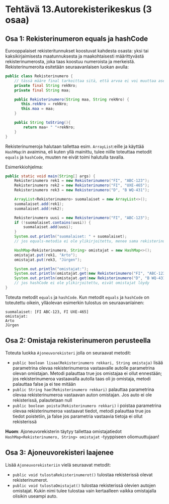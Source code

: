 # Tehtävä 13.Autorekisterikeskus (3 osaa)

## Osa 1: Rekisterinumeron equals ja hashCode

Eurooppalaiset rekisteritunnukset koostuvat kahdesta osasta: 
yksi tai kaksikirjaimisesta maatunnuksesta ja maakohtaisesti määrittyvästä 
rekisterinumerosta, joka taas koostuu numeroista ja merkeistä. 
Rekisterinumeroita esitetään seuraavanlaisen luokan avulla:

```java
public class Rekisterinumero {
    // tässä määre final tarkoittaa sitä, että arvoa ei voi muuttaa asetuksen jälkeen
    private final String rekNro;
    private final String maa;

    public Rekisterinumero(String maa, String rekNro) {
       this.rekNro = rekNro;
       this.maa = maa;
    }

    public String toString(){
        return maa+ " "+rekNro;
    }
}
```

Rekisterinumeroja halutaan tallettaa esim. `ArrayList`:eille ja käyttää 
`HashMap`:in avaimina, eli kuten yllä mainittu, tulee niille toteuttaa 
metodit `equals` ja `hashCode`, muuten ne eivät toimi halutulla tavalla.

Esimerkkiohjelma:

```java
public static void main(String[] args) {
    Rekisterinumero rek1 = new Rekisterinumero("FI", "ABC-123");
    Rekisterinumero rek2 = new Rekisterinumero("FI", "UXE-465");
    Rekisterinumero rek3 = new Rekisterinumero("D", "B WQ-431");

    ArrayList<Rekisterinumero> suomalaiset = new ArrayList<>();
    suomalaiset.add(rek1);
    suomalaiset.add(rek2);

    Rekisterinumero uusi = new Rekisterinumero("FI", "ABC-123");
    if (!suomalaiset.contains(uusi)) {
        suomalaiset.add(uusi);
    }
    System.out.println("suomalaiset: " + suomalaiset);
    // jos equals-metodia ei ole ylikirjoitettu, menee sama rekisterinumero toistamiseen listalle

    HashMap<Rekisterinumero, String> omistajat = new HashMap<>();
    omistajat.put(rek1, "Arto");
    omistajat.put(rek3, "Jürgen");

    System.out.println("omistajat:");
    System.out.println(omistajat.get(new Rekisterinumero("FI", "ABC-123")));
    System.out.println(omistajat.get(new Rekisterinumero("D", "B WQ-431")));
    // jos hashCode ei ole ylikirjoitettu, eivät omistajat löydy
}
```

Toteuta metodit `equals` ja `hashCode`. Kun metodit `equals` ja `hashCode` 
on toteutettu oikein, ylläolevan esimerkin tulostus on seuraavanlainen:

```
suomalaiset: [FI ABC-123, FI UXE-465]
omistajat:
Arto
Jürgen
```

## Osa 2: Omistaja rekisterinumeron perusteella

Toteuta luokka `Ajoneuvorekisteri` jolla on seuraavat metodit:

- `public boolean lisaa(Rekisterinumero rekkari, String omistaja)` 
  lisää parametrina olevaa rekisterinumeroa vastaavalle autolle parametrina 
  olevan omistajan. Metodi palauttaa true jos omistajaa ei ollut ennestään; 
  jos rekisterinumeroa vastaavalla autolla taas oli jo omistaja, metodi 
  palauttaa false ja ei tee mitään
- `public String hae(Rekisterinumero rekkari)` palauttaa parametrina olevaa 
   rekisterinumeroa vastaavan auton omistajan. Jos auto ei ole 
   rekisterissä, palautetaan null
- `public boolean poista(Rekisterinumero rekkari)` i
  poistaa parametrina olevaa rekisterinumeroa vastaavat tiedot, 
  metodi palauttaa true jos tiedot poistetiin, ja false jos parametria 
  vastaavia tietoja ei ollut rekisterissä

**Huom**: Ajoneuvorekisterin täytyy tallettaa omistajatiedot 
`HashMap<Rekisterinumero, String> omistajat` -tyyppiseen oliomuuttujaan!

## Osa 3: Ajoneuvorekisteri laajenee

Lisää `Ajoneuvorekisteriin` vielä seuraavat metodit:


- `public void tulostaRekisterinumerot()` 
  tulostaa rekisterissä olevat rekisterinumerot.
- `public void tulostaOmistajat()` 
  tulostaa rekisterissä olevien autojen omistajat. Kukin nimi tulee 
  tulostaa vain kertaalleen vaikka omistajalla olisikin useampi auto.


